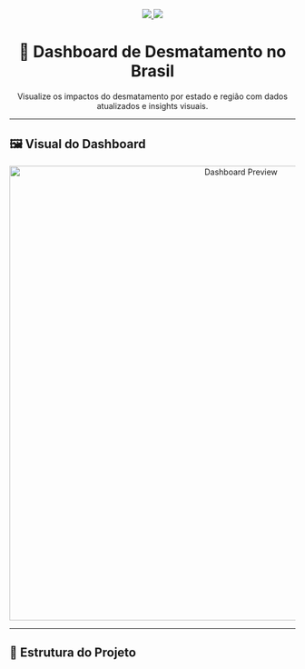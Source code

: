 <p align="center">
  <a href="https://app.powerbi.com/groups/me/reports/216293a3-9b8e-4c67-bad5-83faf7b581cd?ctid=dee74457-d751-4011-a5c4-44560cf8b415&pbi_source=linkShare&bookmarkGuid=db918c5a-637b-4a60-a163-e2d062e2bb23">
    <img src="https://app.powerbi.com/groups/me/reports/216293a3-9b8e-4c67-bad5-83faf7b581cd?ctid=dee74457-d751-4011-a5c4-44560cf8b415&pbi_source=linkShare&bookmarkGuid=d0d533ff-cf3e-4913-b012-75e43c508776"/>
  </a>
  <a href="https://app.powerbi.com/">
    <img src="https://img.shields.io/badge/Abrir%20no%20Power%20BI-Online-blue?style=for-the-badge&logo=powerbi&logoColor=white"/>
  </a>
</p>

<h1 align="center">🌳 Dashboard de Desmatamento no Brasil</h1>

<p align="center">Visualize os impactos do desmatamento por estado e região com dados atualizados e insights visuais.</p>

---

## 🖼️ Visual do Dashboard

<p align="center">
  <img src="imagens/image.png" alt="Dashboard Preview" width="800px"/>
</p>

---

## 📂 Estrutura do Projeto

